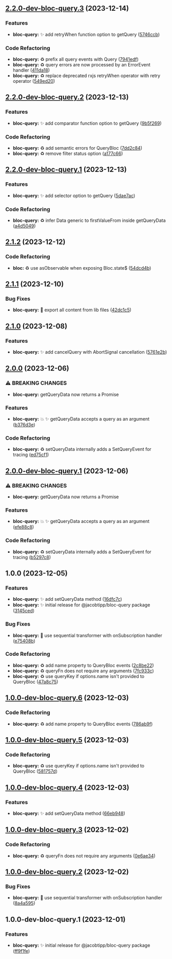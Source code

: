 ## [2.2.0-dev-bloc-query.3](https://github.com/jacobtipp/bloc-state/compare/bloc-query-v2.2.0-dev-bloc-query.2...bloc-query-v2.2.0-dev-bloc-query.3) (2023-12-14)


### Features

* **bloc-query:** ✨ add retryWhen function option to getQuery ([5746ccb](https://github.com/jacobtipp/bloc-state/commit/5746ccbdd465c2a6cf86a376ff16d479e6792981))


### Code Refactoring

* **bloc-query:** ♻️ prefix all query events with Query ([7941edf](https://github.com/jacobtipp/bloc-state/commit/7941edfbf4f25226f85b2cc28da624da6236afc9))
* **bloc-query:** ♻️ query errors are now processed by an ErrorEvent handler ([411da18](https://github.com/jacobtipp/bloc-state/commit/411da187db056ce619e19fc7c65c677d3b544692))
* **bloc-query:** ♻️ replace deprecated rxjs retryWhen operator with retry operator ([549ed20](https://github.com/jacobtipp/bloc-state/commit/549ed209e0b9dfcbf0031cb0c13f8db15ca4cc63))

## [2.2.0-dev-bloc-query.2](https://github.com/jacobtipp/bloc-state/compare/bloc-query-v2.2.0-dev-bloc-query.1...bloc-query-v2.2.0-dev-bloc-query.2) (2023-12-13)


### Features

* **bloc-query:** ✨ add comparator function option to getQuery ([9b5f269](https://github.com/jacobtipp/bloc-state/commit/9b5f269cc9d20547126482aae49d9554f31b592b))


### Code Refactoring

* **bloc-query:** ♻️ add semantic errors for QueryBloc ([7dd2c84](https://github.com/jacobtipp/bloc-state/commit/7dd2c8419ab74aea42849d7eb395cadbc74ed6da))
* **bloc-query:** ♻️ remove filter status option ([a177c66](https://github.com/jacobtipp/bloc-state/commit/a177c66b984f28ddaaea229cc9245ce2133a101e))

## [2.2.0-dev-bloc-query.1](https://github.com/jacobtipp/bloc-state/compare/bloc-query-v2.1.2...bloc-query-v2.2.0-dev-bloc-query.1) (2023-12-13)


### Features

* **bloc-query:** ✨ add selector option to getQuery ([5dae7ac](https://github.com/jacobtipp/bloc-state/commit/5dae7ac7b9605d4e64ee74427928711fed4768bc))


### Code Refactoring

* **bloc-query:** ♻️ infer Data generic to firstValueFrom inside getQueryData ([a4d5049](https://github.com/jacobtipp/bloc-state/commit/a4d5049a00298616dd6cfb4422c8fdea2dd8d514))

## [2.1.2](https://github.com/jacobtipp/bloc-state/compare/bloc-query-v2.1.1...bloc-query-v2.1.2) (2023-12-12)


### Code Refactoring

* **bloc:** ♻️ use asObservable when exposing Bloc.state$ ([54dcd4b](https://github.com/jacobtipp/bloc-state/commit/54dcd4bc9f9d3651a0554e08d9a0e464e8c30f20))

## [2.1.1](https://github.com/jacobtipp/bloc-state/compare/bloc-query-v2.1.0...bloc-query-v2.1.1) (2023-12-10)


### Bug Fixes

* **bloc-query:** 🐛 export all content from lib files ([42dc1c5](https://github.com/jacobtipp/bloc-state/commit/42dc1c5dbc6ba7e6bd244072aa12d27addc71c07))

## [2.1.0](https://github.com/jacobtipp/bloc-state/compare/bloc-query-v2.0.0...bloc-query-v2.1.0) (2023-12-08)


### Features

* **bloc-query:** ✨ add cancelQuery with AbortSignal cancellation ([5761e2b](https://github.com/jacobtipp/bloc-state/commit/5761e2b51dacfea8f305d9d0160d776958f5d684))

## [2.0.0](https://github.com/jacobtipp/bloc-state/compare/bloc-query-v1.0.0...bloc-query-v2.0.0) (2023-12-06)


### ⚠ BREAKING CHANGES

* **bloc-query:** getQueryData now returns a Promise

### Features

* **bloc-query:** 💥 ✨ getQueryData accepts a query as an argument ([b376d3e](https://github.com/jacobtipp/bloc-state/commit/b376d3e754b97177a8dab236b1b1ea2b3a6b67f1))

### Code Refactoring

* **bloc-query:** ♻️ setQueryData internally adds a SetQueryEvent for tracing ([ed75cf1](https://github.com/jacobtipp/bloc-state/commit/ed75cf103abd7f636f17f75a2075e42d8e880e82))

## [2.0.0-dev-bloc-query.1](https://github.com/jacobtipp/bloc-state/compare/bloc-query-v1.0.0...bloc-query-v2.0.0-dev-bloc-query.1) (2023-12-06)


### ⚠ BREAKING CHANGES

* **bloc-query:** getQueryData now returns a Promise

### Features

* **bloc-query:** 💥 ✨ getQueryData accepts a query as an argument ([efe88c8](https://github.com/jacobtipp/bloc-state/commit/efe88c8b28158bd59f6c85f600ce8ee1bc7ea04b))


### Code Refactoring

* **bloc-query:** ♻️ setQueryData internally adds a SetQueryEvent for tracing ([b5297c8](https://github.com/jacobtipp/bloc-state/commit/b5297c8d12980b41d8acc563702173c8f3c46b1f))

## 1.0.0 (2023-12-05)

### Features

* **bloc-query:** ✨ add setQueryData method ([16dfc7c](https://github.com/jacobtipp/bloc-state/commit/16dfc7c30d8097d29eea48ed71df6070104eede3))
* **bloc-query:** ✨ initial release for @jacobtipp/bloc-query package ([3145ced](https://github.com/jacobtipp/bloc-state/commit/3145cedad2e40bbf7e7afd8013974c88de2a5f57))


### Bug Fixes

* **bloc-query:** 🐛 use sequential transformer with onSubscription handler ([e75408b](https://github.com/jacobtipp/bloc-state/commit/e75408bcebc19de7b8bc9b264a869de4b7581faa))

### Code Refactoring

* **bloc-query:** ♻️ add name property to QueryBloc events ([2c8be22](https://github.com/jacobtipp/bloc-state/commit/2c8be2257d5b19d5984943be11abe263601cd973))
* **bloc-query:** ♻️ queryFn does not require any arguments ([7fc933c](https://github.com/jacobtipp/bloc-state/commit/7fc933c5c95d2a3f2edb3f7aaeb22e5063ddc6aa))
* **bloc-query:** ♻️ use queryKey if options.name isn't provided to QueryBloc ([47a8c75](https://github.com/jacobtipp/bloc-state/commit/47a8c753597f52f8e2be601ba3067b9d31ed0186))

## [1.0.0-dev-bloc-query.6](https://github.com/jacobtipp/bloc-state/compare/bloc-query-v1.0.0-dev-bloc-query.5...bloc-query-v1.0.0-dev-bloc-query.6) (2023-12-03)


### Code Refactoring

* **bloc-query:** ♻️ add name property to QueryBloc events ([786ab9f](https://github.com/jacobtipp/bloc-state/commit/786ab9faedad8b3c542aa4721b2ed2744753f6b4))

## [1.0.0-dev-bloc-query.5](https://github.com/jacobtipp/bloc-state/compare/bloc-query-v1.0.0-dev-bloc-query.4...bloc-query-v1.0.0-dev-bloc-query.5) (2023-12-03)


### Code Refactoring

* **bloc-query:** ♻️ use queryKey if options.name isn't provided to QueryBloc ([581757d](https://github.com/jacobtipp/bloc-state/commit/581757dbef0a6731759c47a263aa5747f294f219))

## [1.0.0-dev-bloc-query.4](https://github.com/jacobtipp/bloc-state/compare/bloc-query-v1.0.0-dev-bloc-query.3...bloc-query-v1.0.0-dev-bloc-query.4) (2023-12-03)


### Features

* **bloc-query:** ✨ add setQueryData method ([66eb948](https://github.com/jacobtipp/bloc-state/commit/66eb948ea98080933f2a075ae5a56c298b98070a))

## [1.0.0-dev-bloc-query.3](https://github.com/jacobtipp/bloc-state/compare/bloc-query-v1.0.0-dev-bloc-query.2...bloc-query-v1.0.0-dev-bloc-query.3) (2023-12-02)


### Code Refactoring

* **bloc-query:** ♻️ queryFn does not require any arguments ([0e6ae34](https://github.com/jacobtipp/bloc-state/commit/0e6ae343e28ebe5ead5292470a660bf79b78f0b2))

## [1.0.0-dev-bloc-query.2](https://github.com/jacobtipp/bloc-state/compare/bloc-query-v1.0.0-dev-bloc-query.1...bloc-query-v1.0.0-dev-bloc-query.2) (2023-12-02)


### Bug Fixes

* **bloc-query:** 🐛 use sequential transformer with onSubscription handler ([8a4a595](https://github.com/jacobtipp/bloc-state/commit/8a4a5952c56353d4dcf7786fbcb9db46ba6e6970))

## 1.0.0-dev-bloc-query.1 (2023-12-01)

### Features

* **bloc-query:** ✨ initial release for @jacobtipp/bloc-query package ([ff9f1fe](https://github.com/jacobtipp/bloc-state/commit/ff9f1fe9cda850c89071fae0b8e9f4f5ca98ca13))
